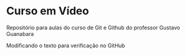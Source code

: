 # Curso em Vídeo
Repositório para aulas do curso de Git e Github do professor Gustavo Guanabara

Modificando o texto para verificação no GitHub